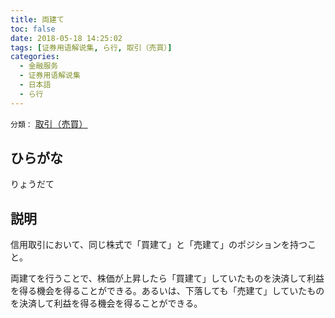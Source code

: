 ```yaml
---
title: 両建て
toc: false
date: 2018-05-18 14:25:02
tags: [证券用语解说集, ら行, 取引（売買）]
categories:
  - 金融服务
  - 证券用语解说集
  - 日本語
  - ら行
---
```


`分類：` [取引（売買）](/tags/取引（売買）/)

## ひらがな

りょうだて

## 説明

信用取引において、同じ株式で「買建て」と「売建て」のポジションを持つこと。

両建てを行うことで、株価が上昇したら「買建て」していたものを決済して利益を得る機会を得ることができる。あるいは、下落しても「売建て」していたものを決済して利益を得る機会を得ることができる。
